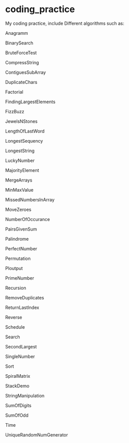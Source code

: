 # coding_practice
My coding practice, include Different algorithms such as:

Anagramm

BinarySearch

BruteForceTest

CompressString

ContiguesSubArray

DuplicateChars

Factorial

FindingLargestElements

FizzBuzz

JewelsNStones

LengthOfLastWord

LongestSequency

LongestString

LuckyNumber

MajorityElement

MergeArrays

MinMaxValue

MissedNumbersInArray

MoveZeroes

NumberOfOccurance

PairsGivenSum

Palindrome

PerfectNumber

Permutation

PIoutput

PrimeNumber

Recursion

RemoveDuplicates

ReturnLastIndex

Reverse

Schedule

Search

SecondLargest

SingleNumber

Sort

SpiralMatrix

StackDemo

StringManipulation

SumOfDigits

SumOfOdd

Time

UniqueRandomNumGenerator
